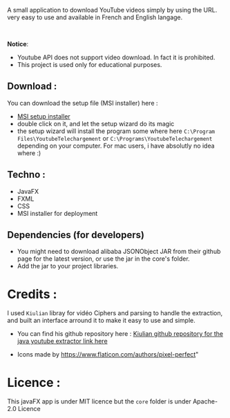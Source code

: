  A small application to download YouTube videos simply by using the URL. very easy to use and available in French and English langage. 

<br>

**Notice**:  
- Youtube API does not support video download. In faсt it is prohibited.
- This project is used only for educational purposes.

## Download :
You can download the setup file (MSI installer) here :
- [MSI setup installer](https://drive.google.com/file/d/1AN-hcJmN2QH4HIomiEFiJw6gCTdL3rBy/view?usp=sharing)
- double click on it, and let the setup wizard do its magic
- the setup wizard will install the program some where here `C:\Program Files\YoutubeTelechargement` or  `C:\Programs\YoutubeTelechargement` depending on your computer. For mac users, i have absolutly no idea where :)

## Techno :
- JavaFX
- FXML
- CSS
- MSI installer for deployment

## Dependencies (for developers)
- You might need to download alibaba JSONObject JAR from their github page for the latest version, or use the jar in the core's folder.
- Add the jar to your project libraries.

# Credits :
I used `Kiulian` libray for vidéo Ciphers and parsing to handle the extraction, and built an interface arround it to make it easy to use and simple.

- You can find his github repository here : [Kiulian github repository for the java youtube extractor link here](https://github.com/sealedtx/java-youtube-downloader)

- Icons made by https://www.flaticon.com/authors/pixel-perfect"
	
# Licence :
This javaFX app is under MIT licence but the `core` folder is under Apache-2.0 Licence
